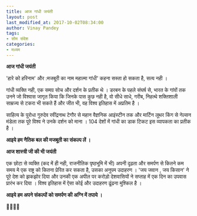 ```yaml
---
title: आज गांधी जयंती
layout: post
last_modified_at: 2017-10-02T08:34:00
author: Vinay Pandey
tags:
- सोम संदेश
categories:
- मध्यम
---
```

**आज गांधी जयंती**

'हारे को हरिनाम' और :मजबूरी का नाम महात्मा गांधी'  कहना सस्ता हो सकता है, सत्य नही ।

गांधी व्यक्ति नही, एक समग्र सोच और दर्शन के प्रतीक थे । डरबन के पहले संघर्ष से, भारत के गांवों तक उनने जो विश्वास जागृत किया कि जिनके पास कुछ नही है, वो सीधे साधे, गरीब, निहत्थे शक्तिशाली साम्रज्य से टकरा भी सकते हैं और जीत भी, वह विश्व इतिहास में अप्रतिम है ।

 साहित्य के पुरोधा गुरुदेव रवींद्रनाथ टेगौर से महान वैज्ञनिक  आइंस्टीन तक और मार्टिन लूथर किंग से  नेल्सन मंडेला तक पूरे विश्व ने उनके दर्शन को माना । 104 देशों में गांधी का डाक टिकट इस व्यापकता का प्रतीक है ।

**आइये हम नैतिक बल की मजबूती का संकल्प लें ।**

**आज शास्त्री जी की भी जयंती**

एक छोटा से व्यक्ति (कद में ही नही, राजनीतिक पृष्ठभूमि में भी) अपनी दृढ़ता और समर्पण से कितने कम समय मे एक राष्ट्र को कितना प्रेरित कर सकता है, उसका अनुपम उदाहरण । 'जय जवान , जय किसान' ने पूरे देश को झकझोर दिया और उनकी एक अपील पर करोड़ो देशवासियों ने सप्ताह में एक दिन  का उपवास प्रारंभ कर दिया । विश्व इतिहास में ऐसा कोई और उदाहरण ढूंढना मुश्किल है । 

**आइये हम अपने संकल्पों को समर्पण की अग्नि में तपाये ।**

🙏🌷🌷🙏


